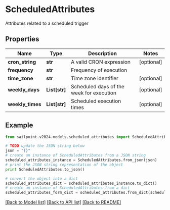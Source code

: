 # ScheduledAttributes

Attributes related to a scheduled trigger

## Properties

Name | Type | Description | Notes
------------ | ------------- | ------------- | -------------
**cron_string** | **str** | A valid CRON expression | [optional] 
**frequency** | **str** | Frequency of execution | 
**time_zone** | **str** | Time zone identifier | [optional] 
**weekly_days** | **List[str]** | Scheduled days of the week for execution | [optional] 
**weekly_times** | **List[str]** | Scheduled execution times | [optional] 

## Example

```python
from sailpoint.v2024.models.scheduled_attributes import ScheduledAttributes

# TODO update the JSON string below
json = "{}"
# create an instance of ScheduledAttributes from a JSON string
scheduled_attributes_instance = ScheduledAttributes.from_json(json)
# print the JSON string representation of the object
print ScheduledAttributes.to_json()

# convert the object into a dict
scheduled_attributes_dict = scheduled_attributes_instance.to_dict()
# create an instance of ScheduledAttributes from a dict
scheduled_attributes_form_dict = scheduled_attributes.from_dict(scheduled_attributes_dict)
```
[[Back to Model list]](../README.md#documentation-for-models) [[Back to API list]](../README.md#documentation-for-api-endpoints) [[Back to README]](../README.md)


